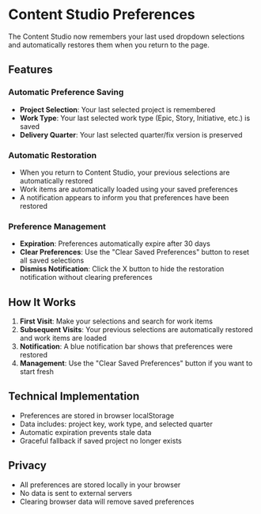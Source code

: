 # Content Studio Preferences

The Content Studio now remembers your last used dropdown selections and automatically restores them when you return to the page.

## Features

### Automatic Preference Saving
- **Project Selection**: Your last selected project is remembered
- **Work Type**: Your last selected work type (Epic, Story, Initiative, etc.) is saved
- **Delivery Quarter**: Your last selected quarter/fix version is preserved

### Automatic Restoration
- When you return to Content Studio, your previous selections are automatically restored
- Work items are automatically loaded using your saved preferences
- A notification appears to inform you that preferences have been restored

### Preference Management
- **Expiration**: Preferences automatically expire after 30 days
- **Clear Preferences**: Use the "Clear Saved Preferences" button to reset all saved selections
- **Dismiss Notification**: Click the X button to hide the restoration notification without clearing preferences

## How It Works

1. **First Visit**: Make your selections and search for work items
2. **Subsequent Visits**: Your previous selections are automatically restored and work items are loaded
3. **Notification**: A blue notification bar shows that preferences were restored
4. **Management**: Use the "Clear Saved Preferences" button if you want to start fresh

## Technical Implementation

- Preferences are stored in browser localStorage
- Data includes: project key, work type, and selected quarter
- Automatic expiration prevents stale data
- Graceful fallback if saved project no longer exists

## Privacy

- All preferences are stored locally in your browser
- No data is sent to external servers
- Clearing browser data will remove saved preferences 